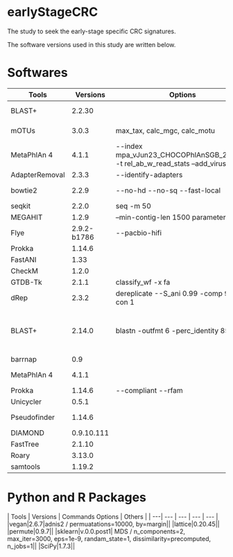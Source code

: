 # earlyStageCRC
The study to seek the early-stage specific CRC signatures.

The software versions used in this study are written below.

# Softwares
| Tools | Versions | Options | Links | Others |
| ---| --- | --- | --- | --- |
|BLAST+|2.2.30|||16SrRNA gene detection with VITCOMIC2|
|mOTUs|3.0.3|max_tax, calc_mgc, calc_motu|https://github.com/motu-tool/mOTUs|ref_mOTU_3.0.3 meta_mOTU_3.0.3, for Taxonomic Profiling|
|MetaPhlAn 4|4.1.1|--index mpa_vJun23_CHOCOPhlAnSGB_202307 -t rel_ab_w_read_stats –add_viruses|https://github.com/biobakery/MetaPhlAn|for Taxonomic Profiling|
|AdapterRemoval|2.3.3|--identify-adapters|||
|bowtie2|2.2.9|--no-hd --no-sq --fast-local||Phix removal from shotgun metagenomic reads|
|seqkit|2.2.0|seq -m 50||length filtering|
|MEGAHIT|1.2.9|–min-contig-len 1500 parameter|||
|Flye|2.9.2-b1786|--pacbio-hifi|https://github.com/mikolmogorov/Flye||
|Prokka|1.14.6||https://github.com/tseemann/prokka||
|FastANI|1.33||https://github.com/ParBLiSS/FastANI||
|CheckM|1.2.0||https://github.com/Ecogenomics/CheckM||
|GTDB-Tk|2.1.1| classify_wf -x fa||release 207_v2 |
|dRep|2.3.2|dereplicate --S_ani 0.99 -comp 99 -con 1|https://github.com/MrOlm/drep||
|BLAST+|2.14.0|blastn -outfmt 6 -perc_identity 85 ||reference is publicly distributed from DDBJ[https://www.ddbj.nig.ac.jp/ddbj-releases-e.html], April 2023, including 1,399,781 sequences  Last published date in the present data: February 2023|
|barrnap|0.9||https://github.com/tseemann/barrnap||
|MetaPhlAn 4|4.1.1|||marker gene extraction ,mpa_vJun23_CHOCOPhlAnSGB_202403|
|Prokka|1.14.6| --compliant --rfam|https://github.com/tseemann/prokka|Preparetion of pseudogene detection|
|Unicycler|0.5.1||https://github.com/rrwick/Unicycler||
|Pseudofinder|1.14.6||https://github.com/filip-husnik/pseudofinder||
|DIAMOND| 0.9.10.111||https://github.com/bbuchfink/diamond||
|FastTree|2.1.10||||
|Roary|3.13.0||||
|samtools|1.19.2||||

# Python and R Packages
| Tools | Versions | Commands Options  | Others |
| ---| --- | --- | --- | --- |
|vegan|2.6.7|adnis2 / permuatations=10000, by=margin||
|lattice|0.20.45||
|permute|0.9.7||
|sklearn|v.0.0.post1| MDS / n_components=2, max_iter=3000, eps=1e-9, randam_state=1, dissimilarity=precomputed, n_jobs=1||
|SciPy|1.7.3||
